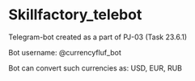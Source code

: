 # Skillfactory_telebot
Telegram-bot created as a part of PJ-03 (Task 23.6.1)

Bot username: @currencyfluf_bot

Bot can convert such currencies as: USD, EUR, RUB
